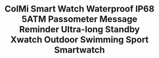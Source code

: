 ---
templateKey: product-page-template
featuredImage: >-
  ../../../static/img/32811386528_0ColMi-Smart-Watch-Waterproof-IP68-5ATM-Passometer-Message-Reminder-Ultra-long-Standby-Xwatch-Outdoor-Swimming-Sport.jpg
price: 49.01733333333333
id: '32811386528'
title: >-
  ColMi Smart Watch Waterproof IP68 5ATM Passometer Message Reminder Ultra-long
  Standby Xwatch Outdoor Swimming Sport Smartwatch
images:
  - >-
    ../../../static/img/32811386528_0ColMi-Smart-Watch-Waterproof-IP68-5ATM-Passometer-Message-Reminder-Ultra-long-Standby-Xwatch-Outdoor-Swimming-Sport.jpg
  - >-
    ../../../static/img/32811386528_1ColMi-Smart-Watch-Waterproof-IP68-5ATM-Passometer-Message-Reminder-Ultra-long-Standby-Xwatch-Outdoor-Swimming-Sport.jpg
  - >-
    ../../../static/img/32811386528_2ColMi-Smart-Watch-Waterproof-IP68-5ATM-Passometer-Message-Reminder-Ultra-long-Standby-Xwatch-Outdoor-Swimming-Sport.jpg
  - >-
    ../../../static/img/32811386528_3ColMi-Smart-Watch-Waterproof-IP68-5ATM-Passometer-Message-Reminder-Ultra-long-Standby-Xwatch-Outdoor-Swimming-Sport.jpg
  - >-
    ../../../static/img/32811386528_4ColMi-Smart-Watch-Waterproof-IP68-5ATM-Passometer-Message-Reminder-Ultra-long-Standby-Xwatch-Outdoor-Swimming-Sport.jpg
  - >-
    ../../../static/img/32811386528_5ColMi-Smart-Watch-Waterproof-IP68-5ATM-Passometer-Message-Reminder-Ultra-long-Standby-Xwatch-Outdoor-Swimming-Sport.jpg
options:
  - title: Color
    options:
      - optionId: '14:29'
        src: ../../../static/img/32811386528_Color_0_0.jpg
        text: Silver black
      - optionId: '14:193'
        src: ../../../static/img/32811386528_Color_0_1.jpg
        text: Black
      - optionId: '14:175'
        src: ../../../static/img/32811386528_Color_0_2.jpg
        text: Black with green
      - optionId: '14:10'
        src: ../../../static/img/32811386528_Color_0_3.jpg
        text: Black with red
      - optionId: '14:691'
        src: ../../../static/img/32811386528_Color_0_4.jpg
        text: Silver with green
      - optionId: '14:173'
        src: ../../../static/img/32811386528_Color_0_5.jpg
        text: Silver with red
      - optionId: '14:366'
        src: ../../../static/img/32811386528_Color_0_6.jpg
        text: Black with Blue
      - optionId: '14:1052'
        src: ../../../static/img/32811386528_Color_0_7.jpg
        text: Silver with Blue
      - optionId: '14:350853'
        src: ../../../static/img/32811386528_Color_0_8.jpg
        text: Silver
variants:
  - skuAttr: '14:193'
    pricing: '34.88'
    discount: '19.18'
    combinedAttributes:
      - '14:193'
  - skuAttr: '14:366#Black with Blue'
    pricing: '42.98'
    discount: '23.64'
    combinedAttributes:
      - '14:366'
  - skuAttr: '14:175#Black with green'
    pricing: '42.98'
    discount: '23.64'
    combinedAttributes:
      - '14:175'
  - skuAttr: '14:10#Black with red'
    pricing: '42.98'
    discount: '23.64'
    combinedAttributes:
      - '14:10'
  - skuAttr: '14:29#Silver black'
    pricing: '34.88'
    discount: '19.18'
    combinedAttributes:
      - '14:29'
  - skuAttr: '14:1052#Silver with Blue'
    pricing: '42.98'
    discount: '23.64'
    combinedAttributes:
      - '14:1052'
  - skuAttr: '14:691#Silver with green'
    pricing: '42.98'
    discount: '23.64'
    combinedAttributes:
      - '14:691'
  - skuAttr: '14:350853'
    pricing: '39.99'
    discount: '21.99'
    combinedAttributes:
      - '14:350853'
  - skuAttr: '14:173#Silver with red'
    pricing: '42.98'
    discount: '23.64'
    combinedAttributes:
      - '14:173'
tags:
  - Compatibility
  - All Compatible
  - Language
  - 'French,German,Russian,Japanese,Italian,Korean,English,Spanish,Portuguese'
  - Style
  - Sport
  - Network Mode
  - None
  - Screen Shape
  - Round
  - Function
  - >-
    Week,Message Reminder,Passometer,Alarm Clock,Call Reminder,Month,Remote
    Control
  - Application Age Group
  - Adult
  - Brand Name
  - ColMi
  - RAM
  - <128MB
  - Mechanism
  - 'Yes'
  - Battery Capacity
  - 220-300mAh
  - Movement Type
  - Electronic
  - Case Material
  - Alloy
  - Band Material
  - Silica Gel
  - ROM
  - <128MB
  - Display Size
  - 1.1 inch
  - Waterproof Grade
  - Professional Waterproof
  - Battery Detachable
  - 'Yes'
  - Band Detachable
  - 'Yes'
  - Type
  - On Wrist
  - System
  - None
  - Rear Camera
  - None
  - Battery
  - CR2032
  - Battery life (high consumption)
  - 5 months
  - Battery life (normal)
  - 8 months
  - Battery life (energy saving)
  - 12 months
  - Waterproof grade
  - 5 ATM (50M)
  - Bluetooth
  - '4.0'
  - 'APP '
  - Sports+
  - Strap width
  - 22MM
meta: {}
description: ''
---